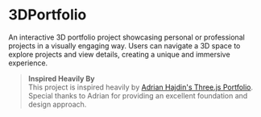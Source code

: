 
# 3DPortfolio

An interactive 3D portfolio project showcasing personal or professional projects in a visually engaging way. Users can navigate a 3D space to explore projects and view details, creating a unique and immersive experience.

> **Inspired Heavily By**  
> This project is inspired heavily by [Adrian Hajdin's Three.js Portfolio](https://github.com/adrianhajdin/threejs-portfolio). 
> Special thanks to Adrian for providing an excellent foundation and design approach.
